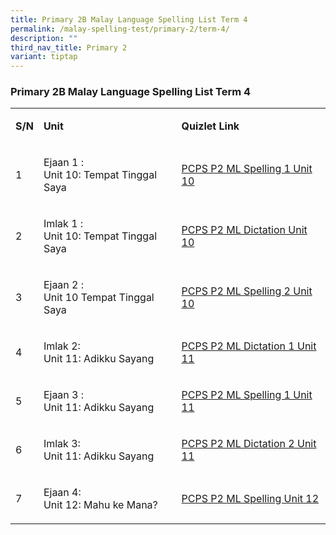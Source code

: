 ```yaml
---
title: Primary 2B Malay Language Spelling List Term 4
permalink: /malay-spelling-test/primary-2/term-4/
description: ""
third_nav_title: Primary 2
variant: tiptap
---
```

<h3>Primary 2B Malay Language Spelling List Term 4</h3>
<table style="minWidth: 75px">
<colgroup>
<col>
<col>
<col>
</colgroup>
<tbody>
<tr>
<td rowspan="1" colspan="1">
<p><strong>S/N</strong>
</p>
</td>
<td rowspan="1" colspan="1">
<p><strong>Unit</strong>
</p>
</td>
<td rowspan="1" colspan="1">
<p><strong>Quizlet Link</strong>
</p>
</td>
</tr>
<tr>
<td rowspan="1" colspan="1">
<p>1</p>
</td>
<td rowspan="1" colspan="1">
<p>Ejaan 1 :
<br>Unit 10: Tempat Tinggal Saya</p>
</td>
<td rowspan="1" colspan="1">
<p><a href="https://quizlet.com/299593079/ejaan-1-unit-10-tempat-tinggal-saya" rel="noopener noreferrer nofollow" target="_blank">PCPS P2 ML Spelling 1 Unit 10</a>
</p>
</td>
</tr>
<tr>
<td rowspan="1" colspan="1">
<p>2</p>
</td>
<td rowspan="1" colspan="1">
<p>Imlak 1 :
<br>Unit 10: Tempat Tinggal Saya</p>
</td>
<td rowspan="1" colspan="1">
<p><a href="https://quizlet.com/299594424/imlak-1-unit-10-tempat-tinggal-saya" rel="noopener noreferrer nofollow" target="_blank">PCPS P2 ML Dictation Unit 10</a>
</p>
</td>
</tr>
<tr>
<td rowspan="1" colspan="1">
<p>3</p>
</td>
<td rowspan="1" colspan="1">
<p>Ejaan 2 :
<br>Unit 10 Tempat Tinggal Saya</p>
</td>
<td rowspan="1" colspan="1">
<p><a href="https://quizlet.com/299595425/ejaan-2-unit-10-tempat-tinggal-saya" rel="noopener noreferrer nofollow" target="_blank">PCPS P2 ML Spelling 2 Unit 10</a>
</p>
</td>
</tr>
<tr>
<td rowspan="1" colspan="1">
<p>4</p>
</td>
<td rowspan="1" colspan="1">
<p>Imlak 2:
<br>Unit 11: Adikku Sayang</p>
</td>
<td rowspan="1" colspan="1">
<p><a href="https://quizlet.com/299597142/imlak-2-unit-11-adikku-sayang" rel="noopener noreferrer nofollow" target="_blank">PCPS P2 ML Dictation 1 Unit 11</a>
</p>
</td>
</tr>
<tr>
<td rowspan="1" colspan="1">
<p>5</p>
</td>
<td rowspan="1" colspan="1">
<p>Ejaan 3 :
<br>Unit 11: Adikku Sayang</p>
</td>
<td rowspan="1" colspan="1">
<p><a href="https://quizlet.com/299598118/ejaan-3-unit-11-adikku-sayang" rel="noopener noreferrer nofollow" target="_blank">PCPS P2 ML Spelling 1 Unit 11</a>
</p>
</td>
</tr>
<tr>
<td rowspan="1" colspan="1">
<p>6</p>
</td>
<td rowspan="1" colspan="1">
<p>Imlak 3:
<br>Unit 11: Adikku Sayang</p>
</td>
<td rowspan="1" colspan="1">
<p><a href="https://quizlet.com/299602244/imlak-3-unit-11-adikku-sayang" rel="noopener noreferrer nofollow" target="_blank">PCPS P2 ML Dictation 2 Unit 11</a>
</p>
</td>
</tr>
<tr>
<td rowspan="1" colspan="1">
<p>7</p>
</td>
<td rowspan="1" colspan="1">
<p>Ejaan 4:
<br>Unit 12: Mahu ke Mana?</p>
</td>
<td rowspan="1" colspan="1">
<p><a href="https://quizlet.com/299602925/ejaan-4-unit-12-mahu-ke-mana" rel="noopener noreferrer nofollow" target="_blank">PCPS P2 ML Spelling Unit 12</a>
</p>
</td>
</tr>
</tbody>
</table>
<p></p>